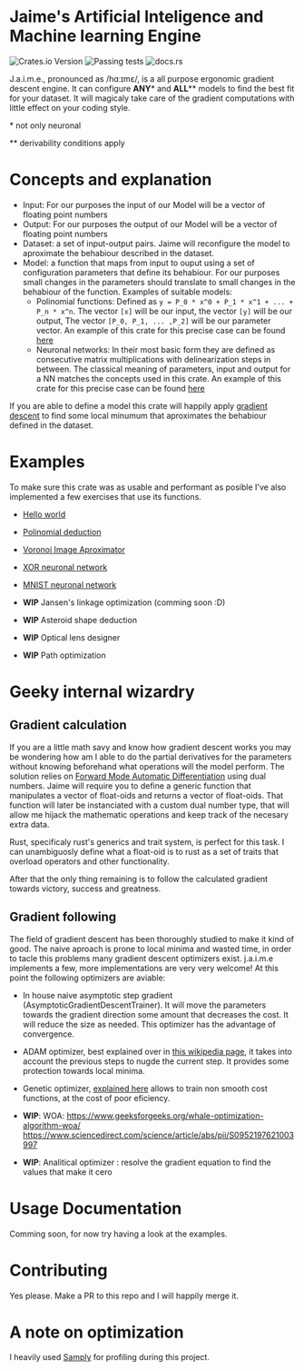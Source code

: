 # Jaime's Artificial Inteligence and Machine learning Engine

![Crates.io Version](https://img.shields.io/crates/v/jaime)
![Passing tests](https://github.com/jaimegonzalezfabregas/Jaime/actions/workflows/rust.yml/badge.svg)
![docs.rs](https://img.shields.io/docsrs/jaime)


J.a.i.m.e., pronounced as /hɑːɪmɛ/, is a all purpose ergonomic gradient descent engine. It can configure **ANY**\* and **ALL**\*\* models to find the best fit for your dataset. It will magicaly take care of the gradient computations with little effect on your coding style. 

\* not only neuronal

\** derivability conditions apply 

# Concepts and explanation

- Input: For our purposes the input of our Model will be a vector of floating point numbers
- Output: For our purposes the output of our Model will be a vector of floating point numbers
- Dataset: a set of input-output pairs. Jaime will reconfigure the model to aproximate the behabiour described in the dataset.
- Model: a function that maps from input to ouput using a set of configuration parameters that define its behabiour. For our purposes small changes in the parameters should translate to small changes in the behabiour of the function. Examples of suitable models:
    - Polinomial functions: Defined as `y = P_0 * x^0 + P_1 * x^1 + ... + P_n * x^n`. The vector `[x]` will be our input, the vector `[y]` will be our output, The vector `[P_0, P_1, ... ,P_2]` will be our parameter vector. An example of this crate for this precise case can be found [here](https://github.com/jaimegonzalezfabregas/jaime_polinomial)
    - Neuronal networks: In their most basic form they are defined as consecutive matrix multiplications with delinearization steps in between. The classical meaning of parameters, input and output for a NN matches the concepts used in this crate.  An example of this crate for this precise case can be found [here](https://github.com/jaimegonzalezfabregas/jaime_mnist_perceptron)

If you are able to define a model this crate will happily apply [gradient descent](https://en.wikipedia.org/wiki/Gradient_descent) to find some local minumum that aproximates the behabiour defined in the dataset.

# Examples

To make sure this crate was as usable and performant as posible I've also implemented a few exercises that use its functions. 

- [Hello world](https://github.com/jaimegonzalezfabregas/jaime_hello_world)
- [Polinomial deduction](https://github.com/jaimegonzalezfabregas/jaime_polinomial)
- [Voronoi Image Aproximator](https://github.com/jaimegonzalezfabregas/jaime_voronoi_image_aproximator)
- [XOR neuronal network](https://github.com/jaimegonzalezfabregas/jaime_xor_perceptron)
- [MNIST neuronal network](https://github.com/jaimegonzalezfabregas/jaime_mnist_perceptron)

- **WIP** Jansen's linkage optimization (comming soon :D)
- **WIP** Asteroid shape deduction
- **WIP** Optical lens designer
- **WIP** Path optimization


# Geeky internal wizardry

## Gradient calculation

If you are a little math savy and know how gradient descent works you may be wondering how am I able to do the partial derivatives for the parameters without knowing beforehand what operations will the model perform. The solution relies on [Forward Mode Automatic Differentiation](https://jameshfisher.com/2024/04/02/automatic-differentiation-with-dual-numbers/) using dual numbers. Jaime will require you to define a generic function that manipulates a vector of float-oids and returns a vector of float-oids. That function will later be instanciated with a custom dual number type, that will allow me hijack the mathematic operations and keep track of the necesary extra data.

Rust, specificaly rust's generics and trait system, is perfect for this task. I can unambiguosly define what a float-oid is to rust as a set of traits that overload operators and other functionality.

After that the only thing remaining is to follow the calculated gradient towards victory, success and greatness.

## Gradient following
The field of gradient descent has been thoroughly studied to make it kind of good. The naive aproach is prone to local minima and wasted time, in order to tacle this problems many gradient descent optimizers exist. j.a.i.m.e implements a few, more implementations are very very welcome! At this point the following optimizers are aviable:

- In house naive asymptotic step gradient (AsymptoticGradientDescentTrainer). It will move the parameters towards the gradient direction some amount that decreases the cost. It will reduce the size as needed. This optimizer has the advantage of convergence.

- ADAM optimizer, best explained over in [this wikipedia page](https://en.wikipedia.org/wiki/Stochastic_gradient_descent#Adam), it takes into account the previous steps to nugde the current step. It provides some protection towards local minima.

- Genetic optimizer, [explained here](https://en.wikipedia.org/wiki/Evolutionary_algorithm) allows to train non smooth cost functions, at the cost of poor eficiency. 
- **WIP**: WOA: https://www.geeksforgeeks.org/whale-optimization-algorithm-woa/ https://www.sciencedirect.com/science/article/abs/pii/S0952197621003997
- **WIP**: Analitical optimizer : resolve the gradient equation to find the values that make it cero

# Usage Documentation

Comming soon, for now try having a look at the examples.

# Contributing
Yes please.
Make a PR to this repo and I will happily merge it.

# A note on optimization

I heavily used [Samply](https://github.com/mstange/samply) for profiling during this project.
